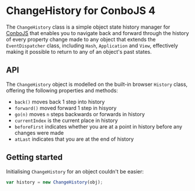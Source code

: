 # ChangeHistory for ConboJS 4

The `ChangeHistory` class is a simple object state history manager for [ConboJS](https://conbo.mesmotronic.com/) that enables you to navigate back and forward through the history of every property change made to any object that extends the `EventDispatcher` class, including `Hash`, `Application` and `View`, effectively making it possible to return to any of an object's past states.

## API

The `ChangeHistory` object is modelled on the built-in browser `History` class, offering the following properties and methods:

* `back()` moves back 1 step into history
* `forward()` moved forward 1 step in hisyory
* `go(n)` moves `n` steps backwards or forwards in history
* `currentIndex` is the current place in history
* `beforeFirst` indicates whether you are at a point in history before any changes were made
* `atLast` indicates that you are at the end of history

## Getting started

Initialising `ChangeHistory` for an object couldn't be easier:

```javascript
var history = new ChangeHistory(obj);
```
